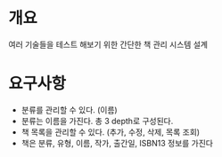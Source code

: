 # 개요
여러 기술들을 테스트 해보기 위한 간단한 책 관리 시스템 설계

# 요구사항
* 분류를 관리할 수 있다. (이름)
* 분류는  이름을 가진다. 총 3 depth로 구성된다.
* 책 목록을 관리할 수 있다. (추가, 수정, 삭제, 목록 조회)
* 책은 분류, 유형, 이름, 작가, 출간일, ISBN13 정보를 가진다